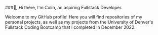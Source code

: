 ###👋, Hi there, I'm Colin, an aspiring Fullstack Developer.

Welcome to my GitHub profile! Here you will find repositories of my personal projects, as well as my projects from the University of Denver's Fullstack Coding Bootcamp that I completed in December 2022.

<!--
**colinmichael89/colinmichael89** is a ✨ _special_ ✨ repository because its `README.md` (this file) appears on your GitHub profile.

Here are some ideas to get you started:

- 🔭 I’m currently working on ...
- 🌱 I’m currently learning ...
- 👯 I’m looking to collaborate on ...
- 🤔 I’m looking for help with ...
- 💬 Ask me about ...
- 📫 How to reach me: ...
- 😄 Pronouns: ...
- ⚡ Fun fact: ...
-->
